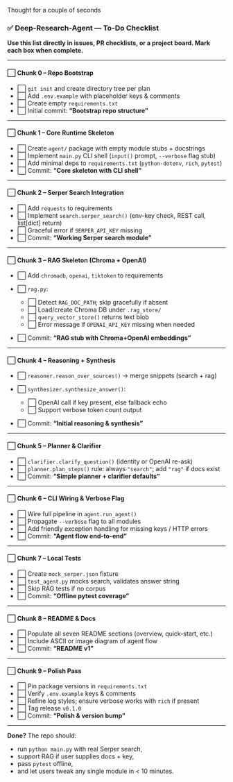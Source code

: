 Thought for a couple of seconds


### ✅ Deep-Research-Agent — To-Do Checklist

**Use this list directly in issues, PR checklists, or a project board. Mark each box when complete.**

---

#### ⬜ Chunk 0 – Repo Bootstrap

* ⬜ `git init` and create directory tree per plan
* ⬜ Add `.env.example` with placeholder keys & comments
* ⬜ Create empty `requirements.txt`
* ⬜ Initial commit: **“Bootstrap repo structure”**

---

#### ⬜ Chunk 1 – Core Runtime Skeleton

* ⬜ Create `agent/` package with empty module stubs + docstrings
* ⬜ Implement `main.py` CLI shell (`input()` prompt, `--verbose` flag stub)
* ⬜ Add minimal deps to `requirements.txt` (`python-dotenv`, `rich`, `pytest`)
* ⬜ Commit: **“Core skeleton with CLI shell”**

---

#### ⬜ Chunk 2 – Serper Search Integration

* ⬜ Add `requests` to requirements
* ⬜ Implement `search.serper_search()` (env-key check, REST call, list\[dict] return)
* ⬜ Graceful error if `SERPER_API_KEY` missing
* ⬜ Commit: **“Working Serper search module”**

---

#### ⬜ Chunk 3 – RAG Skeleton (Chroma + OpenAI)

* ⬜ Add `chromadb`, `openai`, `tiktoken` to requirements
* ⬜ `rag.py`:

  * ⬜ Detect `RAG_DOC_PATH`; skip gracefully if absent
  * ⬜ Load/create Chroma DB under `.rag_store/`
  * ⬜ `query_vector_store()` returns text blob
  * ⬜ Error message if `OPENAI_API_KEY` missing when needed
* ⬜ Commit: **“RAG stub with Chroma+OpenAI embeddings”**

---

#### ⬜ Chunk 4 – Reasoning + Synthesis

* ⬜ `reasoner.reason_over_sources()` → merge snippets (search + rag)
* ⬜ `synthesizer.synthesize_answer()`:

  * ⬜ OpenAI call if key present, else fallback echo
  * ⬜ Support verbose token count output
* ⬜ Commit: **“Initial reasoning & synthesis”**

---

#### ⬜ Chunk 5 – Planner & Clarifier

* ⬜ `clarifier.clarify_question()` (identity or OpenAI re-ask)
* ⬜ `planner.plan_steps()` rule: always `"search"`; add `"rag"` if docs exist
* ⬜ Commit: **“Simple planner + clarifier defaults”**

---

#### ⬜ Chunk 6 – CLI Wiring & Verbose Flag

* ⬜ Wire full pipeline in `agent.run_agent()`
* ⬜ Propagate `--verbose` flag to all modules
* ⬜ Add friendly exception handling for missing keys / HTTP errors
* ⬜ Commit: **“Agent flow end-to-end”**

---

#### ⬜ Chunk 7 – Local Tests

* ⬜ Create `mock_serper.json` fixture
* ⬜ `test_agent.py` mocks search, validates answer string
* ⬜ Skip RAG tests if no corpus
* ⬜ Commit: **“Offline pytest coverage”**

---

#### ⬜ Chunk 8 – README & Docs

* ⬜ Populate all seven README sections (overview, quick-start, etc.)
* ⬜ Include ASCII or image diagram of agent flow
* ⬜ Commit: **“README v1”**

---

#### ⬜ Chunk 9 – Polish Pass

* ⬜ Pin package versions in `requirements.txt`
* ⬜ Verify `.env.example` keys & comments
* ⬜ Refine log styles; ensure verbose works with `rich` if present
* ⬜ Tag release `v0.1.0`
* ⬜ Commit: **“Polish & version bump”**

---

**Done?** The repo should:

* run `python main.py` with real Serper search,
* support RAG if user supplies docs + key,
* pass `pytest` offline,
* and let users tweak any single module in < 10 minutes.